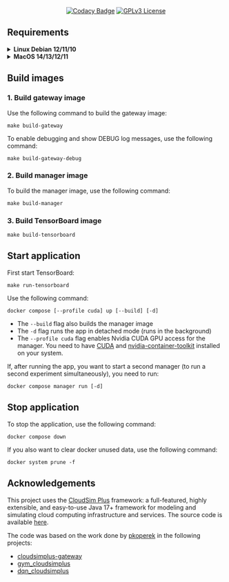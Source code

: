 <div align="center">
<a href="https://app.codacy.com/gh/tgasla/rl-cloudsimplus/dashboard?utm_source=gh&utm_medium=referral&utm_content=&utm_campaign=Badge_grade"><img src="https://app.codacy.com/project/badge/Grade/e22788c9fc3c488598520c7fa35840cc" alt="Codacy Badge"></a>
<a href="https://github.com/tgasla/rl-cloudsimplus/blob/main/LICENSE"><img src="https://img.shields.io/github/license/tgasla/rl-cloudsimplus?" alt="GPLv3 License"></a>
</div>

## Requirements

<details><summary><b>Linux Debian 12/11/10</b></summary>
    
### 1. Install Docker
https://docs.docker.com/get-docker/

### 2. Install Docker Compose
https://docs.docker.com/compose/install/

### 3. Install Java 21

You can install OpenJDK 21 JDK and JRE

```
sudo apt-get install openjdk-21-jdk openjdk-21-jre
```

### 4. Set the JAVA_HOME environment variable to the right path (the exact path may vary (different distro, different arch)
```
export JAVA_HOME=/usr/lib/jvm/java-21-openjdk-<arch>
```

<!--
### 1.5 Select the correct Gradle version

Head to the `cloudsimplus_gateway` that contains the `gradlew` file and run wrapper

`cloudsimplus_gateway/gradlew wrapper --gradle-version 7.3 --distribution-type all`
-->
</details>

<details><summary><b>MacOS 14/13/12/11</b></summary>

### 1. Install Docker
https://docs.docker.com/get-docker/

 > :warning: **Warning:**
 > If you install Docker Desktop, make sure you are giving enough memory in your containers by going to <b> Settings.. > Resources </b> and increasing the Memory Limit

### 2. Install Docker Compose
https://docs.docker.com/compose/install/

### 3. Install Java 21 JDK and JRE
You can install OpenJDK Java 21 using [brew](https://brew.sh/)
```
brew install openjdk@21
```

<!--
or you can also try Azul Zulu

`https://www.azul.com/downloads/?version=java-17-lts#zulu`

-->

### 4. Make sure that the environment variable JAVA_HOME is set to the right path

`export JAVA_HOME=/usr/libexec/java_home`

<!--
- For Zulu

    `export JAVA_HOME=/Library/Java/JavaVirtualMachines/zulu-17.jdk/Contents/Home`

- For OpenJDK downloaded using brew

  You can ask brew where OpenJDK Java was installed

  `brew info openjdk@21`

  and then add the given path to your shell profile
  
  `export JAVA_HOME=/opt/homebrew/opt/openjdk@17/libexec/openjdk.jdk/Contents/Home`

  -->
  
<!--
### 1.5 Select the correct Gradle version

Head to the `cloudsimplus_gateway` that contains the `gradlew` file and run wrapper

`cloudsimplus_gateway/gradlew wrapper --gradle-version 7.3 --distribution-type all`
-->
</details>

## Build images

### 1. Build gateway image
Use the following command to build the gateway image:
```
make build-gateway
```

To enable debugging and show DEBUG log messages, use the following command:
```
make build-gateway-debug
```

### 2. Build manager image
To build the manager image, use the following command:
```
make build-manager
```

### 3. Build TensorBoard image
```
make build-tensorboard
```

## Start application
First start TensorBoard:
```
make run-tensorboard
```

Use the following command:
```
docker compose [--profile cuda] up [--build] [-d]
```

- The `--build` flag also builds the manager image
- The `-d` flag runs the app in detached mode (runs in the background)
- The `--profile cuda` flag enables Nvidia CUDA GPU access for the manager. You need to have [CUDA](https://developer.nvidia.com/cuda-downloads) and [nvidia-container-toolkit](https://docs.nvidia.com/datacenter/cloud-native/container-toolkit/latest/install-guide.html) installed on your system.

If, after running the app, you want to start a second manager (to run a second experiment simultaneously), you need to run:
```
docker compose manager run [-d]
```

## Stop application
To stop the application, use the following command:
```
docker compose down
```

If you also want to clear docker unused data, use the following command:
```
docker system prune -f
```

## Acknowledgements

This project uses the [CloudSim Plus](http://cloudsimplus.org/) framework: a full-featured, highly extensible, and easy-to-use Java 17+ framework for modeling and simulating cloud computing infrastructure and services. The source code is available [here](https://github.com/manoelcampos/cloudsim-plus).

The code was based on the work done by [pkoperek](https://github.com/pkoperek) in the following projects:
  - [cloudsimplus-gateway](https://github.com/pkoperek/cloudsimplus-gateway)
  - [gym_cloudsimplus](https://github.com/pkoperek/gym_cloudsimplus)
  - [dqn_cloudsimplus](https://github.com/pkoperek/dqn_cloudsimplus)
